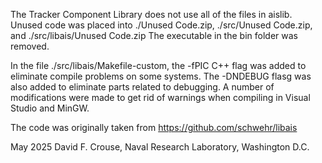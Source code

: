 The Tracker Component Library does not use all of the files in aislib.
Unused code was placed into ./Unused Code.zip, ./src/Unused Code.zip, and
./src/libais/Unused Code.zip The executable in the bin folder was removed.

In the file ./src/libais/Makefile-custom, the -fPIC C++ flag was added to
eliminate compile problems on some systems. The -DNDEBUG flasg was also
added to eliminate parts related to debugging. A number of modifications
were made to get rid of warnings when compiling in Visual Studio and MinGW.

The code was originally taken from
https://github.com/schwehr/libais

May 2025 David F. Crouse, Naval Research Laboratory, Washington D.C.
